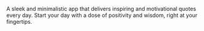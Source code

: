 A sleek and minimalistic app that delivers inspiring and motivational quotes every day. Start your day with a dose of positivity and wisdom, right at your fingertips.
